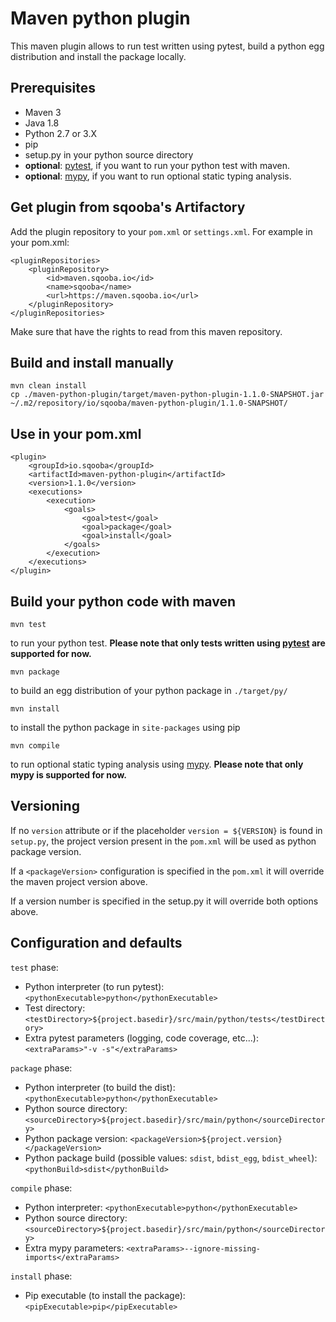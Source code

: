 # Maven python plugin

This maven plugin allows to run test written using pytest,
build a python egg distribution and install the package locally.

## Prerequisites

* Maven 3
* Java 1.8
* Python 2.7 or 3.X
* pip
* setup.py in your python source directory
* __optional__: [pytest](https://docs.pytest.org/en/latest/usage.html), if you want to run your python test with maven.
* __optional__: [mypy](http://mypy-lang.org/l), if you want to run optional static typing analysis.

## Get plugin from sqooba's Artifactory

Add the plugin repository to your `pom.xml` or `settings.xml`. For example in your pom.xml:

    <pluginRepositories>
        <pluginRepository>
            <id>maven.sqooba.io</id>
            <name>sqooba</name>
            <url>https://maven.sqooba.io</url>
        </pluginRepository>
    </pluginRepositories>

Make sure that have the rights to read from this maven repository.

## Build and install manually

    mvn clean install
    cp ./maven-python-plugin/target/maven-python-plugin-1.1.0-SNAPSHOT.jar ~/.m2/repository/io/sqooba/maven-python-plugin/1.1.0-SNAPSHOT/

## Use in your pom.xml

    <plugin>
        <groupId>io.sqooba</groupId>
        <artifactId>maven-python-plugin</artifactId>
        <version>1.1.0</version>
        <executions>
            <execution>
                <goals>
                    <goal>test</goal>
                    <goal>package</goal>
                    <goal>install</goal>
                </goals>
            </execution>
        </executions>
    </plugin>

## Build your python code with maven

    mvn test

to run your python test. __Please note that only tests written using [pytest](https://docs.pytest.org/en/latest/usage.html) are supported for now.__

    mvn package

to build an egg distribution of your python package in `./target/py/`

    mvn install

to install the python package in `site-packages` using pip

    mvn compile

to run optional static typing analysis using [mypy](http://mypy-lang.org/). __Please note that only mypy is supported for now.__

## Versioning

If no `version` attribute or if the placeholder `version = ${VERSION}` is found in `setup.py`,
the project version present in the `pom.xml` will be used as python package version.

If a `<packageVersion>` configuration is specified in the `pom.xml` it will override
the maven project version above.

If a version number is specified in the setup.py it will override both options above.


## Configuration and defaults

`test` phase:
* Python interpreter (to run pytest): `<pythonExecutable>python</pythonExecutable>`
* Test directory: `<testDirectory>${project.basedir}/src/main/python/tests</testDirectory>`
* Extra pytest parameters (logging, code coverage, etc...): `<extraParams>"-v -s"</extraParams>`

`package` phase:

* Python interpreter (to build the dist): `<pythonExecutable>python</pythonExecutable>`
* Python source directory: `<sourceDirectory>${project.basedir}/src/main/python</sourceDirectory>`
* Python package version: `<packageVersion>${project.version}</packageVersion>`
* Python package build (possible values: `sdist`, `bdist_egg`, `bdist_wheel`): `<pythonBuild>sdist</pythonBuild>`

`compile` phase:

* Python interpreter: `<pythonExecutable>python</pythonExecutable>`
* Python source directory: `<sourceDirectory>${project.basedir}/src/main/python</sourceDirectory>`
* Extra mypy parameters: `<extraParams>--ignore-missing-imports</extraParams>`


`install` phase:

* Pip executable (to install the package): `<pipExecutable>pip</pipExecutable>`
